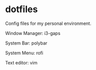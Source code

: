 # dotfiles
Config files for my personal environment.

Window Manager: i3-gaps

System Bar: polybar

System Menu: rofi

Text editor: vim
